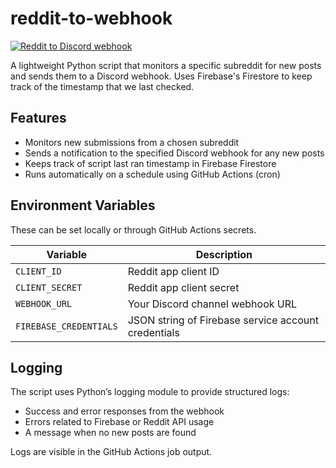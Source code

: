 # reddit-to-webhook

[![Reddit to Discord webhook](https://github.com/jlgsjlgs/reddit-to-webhook/actions/workflows/main.yml/badge.svg)](https://github.com/jlgsjlgs/reddit-to-webhook/actions/workflows/main.yml)

A lightweight Python script that monitors a specific subreddit for new posts and sends them to a Discord webhook. Uses Firebase's Firestore to keep track of the timestamp that we last checked.

## Features

- Monitors new submissions from a chosen subreddit
- Sends a notification to the specified Discord webhook for any new posts 
- Keeps track of script last ran timestamp in Firebase Firestore
- Runs automatically on a schedule using GitHub Actions (cron)  

## Environment Variables

These can be set locally or through GitHub Actions secrets.

| Variable            | Description                                |
| ------------------- | ------------------------------------------ |
| `CLIENT_ID`         | Reddit app client ID                       |
| `CLIENT_SECRET`     | Reddit app client secret                   |
| `WEBHOOK_URL`       | Your Discord channel webhook URL           |
| `FIREBASE_CREDENTIALS` | JSON string of Firebase service account credentials |

## Logging

The script uses Python’s logging module to provide structured logs:

- Success and error responses from the webhook
- Errors related to Firebase or Reddit API usage
- A message when no new posts are found

Logs are visible in the GitHub Actions job output.
